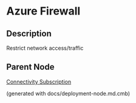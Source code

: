 # Azure Firewall
## Description
Restrict network access/traffic

## Parent Node
[Connectivity Subscription](../../../mybank/it-management/azure/connectivity-subscription.md)


(generated with docs/deployment-node.md.cmb)
